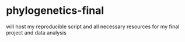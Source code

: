 # phylogenetics-final
will host my reproducible script and all necessary resources for my final project and data analysis
